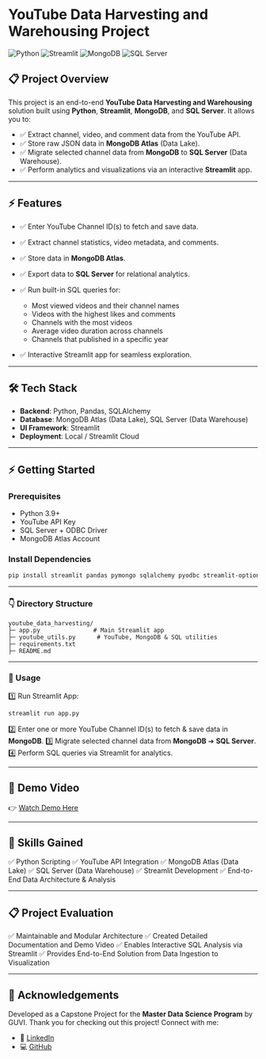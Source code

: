 # YouTube Data Harvesting and Warehousing Project

![Python](https://img.shields.io/badge/Python-3.9+-blue) ![Streamlit](https://img.shields.io/badge/Streamlit-App-red) ![MongoDB](https://img.shields.io/badge/MongoDB-Atlas-brightgreen) ![SQL Server](https://img.shields.io/badge/SQL-Server-orange)

## 📋 Project Overview

This project is an end-to-end **YouTube Data Harvesting and Warehousing** solution built using **Python**, **Streamlit**, **MongoDB**, and **SQL Server**.
It allows you to:

* ✅ Extract channel, video, and comment data from the YouTube API.
* ✅ Store raw JSON data in **MongoDB Atlas** (Data Lake).
* ✅ Migrate selected channel data from **MongoDB** to **SQL Server** (Data Warehouse).
* ✅ Perform analytics and visualizations via an interactive **Streamlit** app.

---

## ⚡️ Features

* ✅ Enter YouTube Channel ID(s) to fetch and save data.
* ✅ Extract channel statistics, video metadata, and comments.
* ✅ Store data in **MongoDB Atlas**.
* ✅ Export data to **SQL Server** for relational analytics.
* ✅ Run built-in SQL queries for:

  * Most viewed videos and their channel names
  * Videos with the highest likes and comments
  * Channels with the most videos
  * Average video duration across channels
  * Channels that published in a specific year
* ✅ Interactive Streamlit app for seamless exploration.

---

## 🛠️ Tech Stack

* **Backend**: Python, Pandas, SQLAlchemy
* **Database**: MongoDB Atlas (Data Lake), SQL Server (Data Warehouse)
* **UI Framework**: Streamlit
* **Deployment**: Local / Streamlit Cloud

---

## ⚡️ Getting Started

### Prerequisites

* Python 3.9+
* YouTube API Key
* SQL Server + ODBC Driver
* MongoDB Atlas Account

### Install Dependencies

```bash
pip install streamlit pandas pymongo sqlalchemy pyodbc streamlit-option-menu
```

---

### 👇 Directory Structure

```
youtube_data_harvesting/
├─ app.py               # Main Streamlit app
├─ youtube_utils.py      # YouTube, MongoDB & SQL utilities
├─ requirements.txt
├─ README.md
```

---

### 🚀 Usage

1️⃣ Run Streamlit App:

```bash
streamlit run app.py
```

2️⃣ Enter one or more YouTube Channel ID(s) to fetch & save data in **MongoDB**.
3️⃣ Migrate selected channel data from **MongoDB** ➔ **SQL Server**.
4️⃣ Perform SQL queries via Streamlit for analytics.

---

## 🎥 Demo Video

👉 [Watch Demo Here](https://www.linkedin.com/posts/anvitha-shetty-82852718b_youtube-data-harvesting-and-warehousing-activity-7343306701833457664-7Edl)

---

## 🌟 Skills Gained

✅ Python Scripting
✅ YouTube API Integration
✅ MongoDB Atlas (Data Lake)
✅ SQL Server (Data Warehouse)
✅ Streamlit Development
✅ End-to-End Data Architecture & Analysis

---

## 📋 Project Evaluation

✅ Maintainable and Modular Architecture
✅ Created Detailed Documentation and Demo Video
✅ Enables Interactive SQL Analysis via Streamlit
✅ Provides End-to-End Solution from Data Ingestion to Visualization

---

## 🙌 Acknowledgements

Developed as a Capstone Project for the **Master Data Science Program** by GUVI.
Thank you for checking out this project!
Connect with me:

* 💼 [LinkedIn](https://www.linkedin.com/in/anvitha-shetty/)
* 💻 [GitHub]((https://github.com/Anvithashetty21))



